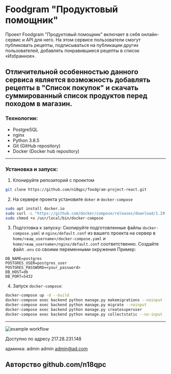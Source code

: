 # Foodgram "Продуктовый помощник"

Проект Foodgram "Продуктовый помощник" включает в себя онлайн-сервис и API для него. На этом сервисе пользователи смогут публиковать рецепты, подписываться на публикации других пользователей, добавлять понравившиеся рецепты в список «Избранное».

## Отличительной особенностью данного сервиса является возможность добавлять рецепты в "Список покупок" и скачать суммированный список продуктов перед походом в магазин.

### Технологии:
- PostgreSQL
- nginx
- Python 3.8.5
- Git (GitHub repository)
- Docker (Docker hub repository)
--- 

### Установка и запуск:
1. Клонируйте репозиторий с проектом 
```bash
git clone https://github.com/n18qpc/foodgram-project-react.git
```
2. На сервере проекта установите `doker` и `docker-compose`
```bash 
sudo apt install docker.io 
sudo curl -L "https://github.com/docker/compose/releases/download/1.29.2/docker-compose-$(uname -s)-$(uname -m)" -o /usr/local/bin/docker-compose
sudo chmod +x /usr/local/bin/docker-compose
```
3. Подготовка к запуску:
Скопируйте подготовленные файлы `docker-compose.yaml` и `nginx/default.conf` из вашего проекта на сервер в `home/<ваш_username>/docker-compose.yaml` и `home/<ваш_username>/nginx/default.conf` соответственно.
Создайте файл `.env` со своими переменными окружения
Пример:
```
DB_NAME=postgres
POSTGRES_USER=postgres_user
POSTGRES_PASSWORD=<your_password>
DB_HOST=db
DB_PORT=5432
```
4. Запуск `docker-compose`:
```bash
docker-compose up -d --build
docker-compose exec backend python manage.py makemigrations --noinput
docker-compose exec backend python manage.py migrate --noinput
docker-compose exec backend python manage.py createsuperuser
docker-compose exec backend python manage.py collectstatic --no-input 
```
---
![example workflow](https://github.com/n18qpc/foodgram-project-react/actions/workflows/Foodgram_workflow.yml/badge.svg)

Доступно по адресу 217.28.231.148

админка:
admin admin
admin@ad.com

Авторство github.com/n18qpc
---
